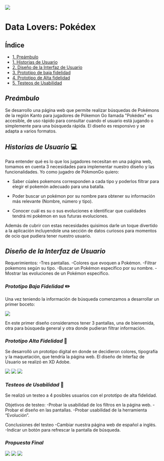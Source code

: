 ![](src/images/pokemon.png)

# Data Lovers: Pokédex

## Índice
* [1. Preámbulo](#1-Preámbulo)
* [1. Historias de Usuario](#1-Historias-de-Usuario)
* [2. Diseño de la Interfaz de Usuario](#2-Diseño-de-la-Interfaz-de-Usuario)
* [3. Prototipo de baja fidelidad](#3-Prototipo-de-baja-fidelidad)
* [4. Prototipo de Alta fidelidad](#4-Prototipo-de-alta-fidelidad)
* [5. Testeos de Usabilidad](#5-Testeos-de-Usabilidad)

## *Preámbulo*
Se desarrollo una página web que permite realizar búsquedas de Pokémons de la región Kanto para jugadores de Pókemon Go llamada "Pokédex" es accesible, de uso rápido para consultar cuando el usuario está jugando o simplemente para una búsqueda rápida. El diseño es responsivo y se adapta a varios formatos.


## *Historias de Usuario* 💻
Para  entender qué es lo que los jugadores necesitan en una página web, tomamos en cuenta 3 necesidades para implementar nuestro diseño y las funcionalidades. 
Yo como jugadro de PókmonGo quiero: 

- Saber cúales pokemons corresponden a cada tipo y poderlos filtrar para elegir el pokemón adecuado para una batalla.

- Poder buscar un pokémon por su nombre para obtener su información más relevante (Nombre, número y tipo).

- Conocer cuál es su o sus evoluciones e identificar que cualidades tendrá mi pokémon en sus futuras evoluciones.

Además de cubrir con estas necesidades quisimos darle un toque divertido a la aplicación incluyendole una sección de datos curiosos  para momentos de ocio que pudiera tener nuestro usuario. 

## *Diseño de la Interfaz de Usuario* 
Requerimientos:
-Tres pantallas.
-Colores que evoquen a Pokémon.
-Filtrar pokemons según su tipo.
-Buscar un Pokémon específico por su nombre.
-Mostrar las evoluciones de un Pokémon específico.

### *Prototipo Baja Fidelidad* ✏️

Una vez teniendo la información de búsqueda comenzamos a desarrollar un primer boceto:

![](src/images/readme/prototipo1.jpg)

En este primer diseño consideramos tener 3 pantallas, una de bienvenida, otra para búsqueda general y otra donde pudieran filtrar información.

### *Prototipo Alta Fidelidad* 🎨

Se desarrolló un prototipo digital en donde se decidieron colores, tipografía y la maquetación, que tendría la página web. El diseño de Interfaz de Usuario se realizó en XD Adobe.

![](src/images/readme/1.png)
![](src/images/readme/2.png)
![](src/images/readme/3.png)


### *Testeos de Usabilidad* 📝

Se realizó un testeo a 4 posibles usuarios con el prototipo de alta fidelidad.

Objetivos de testeo:
-Probar la usabilidad de los filtros en la página web.
-Probar el diseño en las pantallas.
-Probar usabilidad de la herramienta “Evolución”.

Conclusiones del testeo
-Cambiar nuestra página web de español a inglés.
-Indicar un botón para refrescar la pantalla de búsqueda. 

### *Propuesta Final*

![](src/images/readme/5.jpg)
![](src/images/readme/6.jpg)
![](src/images/readme/7.jpg)




